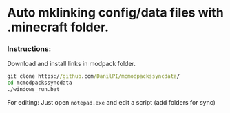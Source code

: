# Auto mklinking config/data files with .minecraft folder.

### Instructions:
Download and install links in modpack folder.
```bat
git clone https://github.com/DanilPI/mcmodpackssyncdata/
cd mcmodpackssyncdata
./windows_run.bat
```
For editing:
Just open `notepad.exe` and edit a script (add folders for sync)
